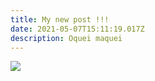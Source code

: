 ```yaml
---
title: My new post !!!
date: 2021-05-07T15:11:19.017Z
description: Oquei maquei
---
```

![](/img/img_20210506_133219.jpg)